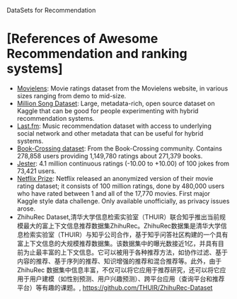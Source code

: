 
DataSets for Recommendation


# [References of Awesome Recommendation and ranking systems]
*   [Movielens](https://grouplens.org/datasets/movielens/): Movie ratings dataset from the Movielens website, in various sizes ranging from demo to mid-size.
*   [Million Song Dataset](https://www.kaggle.com/c/msdchallenge): Large, metadata-rich, open source dataset on Kaggle that can be good for people experimenting with hybrid recommendation systems.
*   [Last.fm](http://grouplens.org/datasets/hetrec-2011/): Music recommendation dataset with access to underlying social network and other metadata that can be useful for hybrid systems.
*   [Book-Crossing dataset](http://www.informatik.uni-freiburg.de/~cziegler/BX/): From the Book-Crossing community. Contains 278,858 users providing 1,149,780 ratings about 271,379 books.
*   [Jester](http://www.ieor.berkeley.edu/~goldberg/jester-data/): 4.1 million continuous ratings (-10.00 to +10.00) of 100 jokes from 73,421 users.
*   [Netflix Prize](http://www.netflixprize.com/): Netflix released an anonymized version of their movie rating dataset; it consists of 100 million ratings, done by 480,000 users who have rated between 1 and all of the 17,770 movies. First major Kaggle style data challenge. Only available unofficially, as privacy issues arose.
* ZhihuRec Dataset,清华大学信息检索实验室（THUIR）联合知乎推出当前规模最大的富上下文信息推荐数据集ZhihuRec。ZhihuRec数据集是清华大学信息检索实验室（THUIR）与知乎公司合作，基于知乎问答社区构建的一个具有富上下文信息的大规模推荐数据集。该数据集中的曝光数接近1亿，并具有目前为止最丰富的上下文信息。它可以被用于各种推荐方法，如协作过滤、基于内容的推荐、基于序列的推荐、知识增强的推荐和混合推荐等。此外，由于 ZhihuRec 数据集中信息丰富，不仅可以将它应用于推荐研究，还可以将它应用于用户建模（如性别预测、用户兴趣预测）、跨平台应用（查询平台和推荐平台）等有趣的课题。, https://github.com/THUIR/ZhihuRec-Dataset


